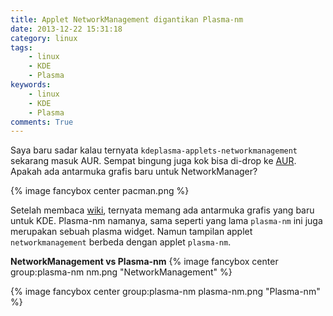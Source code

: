 ```yaml
---
title: Applet NetworkManagement digantikan Plasma-nm
date: 2013-12-22 15:31:18
category: linux
tags:
    - linux
    - KDE
    - Plasma
keywords:
    - linux
    - KDE
    - Plasma
comments: True
---
```


Saya baru sadar kalau ternyata `kdeplasma-applets-networkmanagement` sekarang masuk AUR. Sempat bingung juga kok bisa di-drop ke [AUR](https://aur.archlinux.org/packages/kdeplasma-applets-networkmanagement/). Apakah ada antarmuka grafis baru untuk NetworkManager?
<!-- more -->

{% image fancybox center pacman.png %}

Setelah membaca [wiki](https://wiki.archlinux.org/index.php/NetworkManager#KDE_Plasma), ternyata memang ada antarmuka grafis yang baru untuk KDE. Plasma-nm namanya, sama seperti yang lama `plasma-nm` ini juga merupakan sebuah plasma widget. Namun tampilan applet `networkmanagement` berbeda dengan applet `plasma-nm`.

**NetworkManagement vs Plasma-nm**
{% image fancybox center group:plasma-nm nm.png "NetworkManagement" %}

{% image fancybox center group:plasma-nm plasma-nm.png "Plasma-nm" %}
